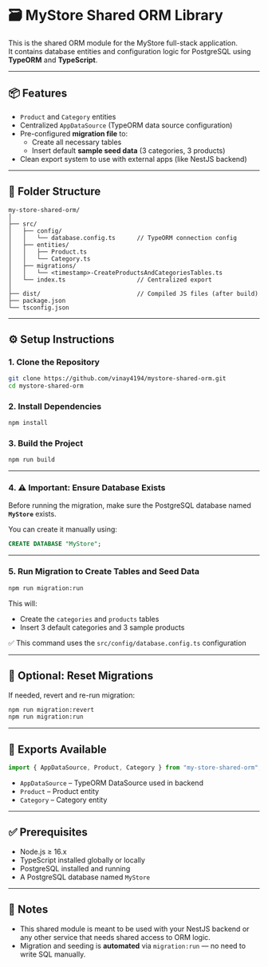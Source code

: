 # 🗃️ MyStore Shared ORM Library

This is the shared ORM module for the MyStore full-stack application.  
It contains database entities and configuration logic for PostgreSQL using **TypeORM** and **TypeScript**.

---

## 📦 Features

-  `Product` and `Category` entities
-  Centralized `AppDataSource` (TypeORM data source configuration)
-  Pre-configured **migration file** to:
   -  Create all necessary tables
   -  Insert default **sample seed data** (3 categories, 3 products)
-  Clean export system to use with external apps (like NestJS backend)

---

## 🧱 Folder Structure

```
my-store-shared-orm/
│
├── src/
│   ├── config/
│   │   └── database.config.ts      // TypeORM connection config
│   ├── entities/
│   │   ├── Product.ts
│   │   └── Category.ts
│   ├── migrations/
│   │   └── <timestamp>-CreateProductsAndCategoriesTables.ts
│   └── index.ts                    // Centralized export
│
├── dist/                           // Compiled JS files (after build)
├── package.json
└── tsconfig.json
```

---

## ⚙️ Setup Instructions

### 1. Clone the Repository

```bash
git clone https://github.com/vinay4194/mystore-shared-orm.git
cd mystore-shared-orm
```

### 2. Install Dependencies

```bash
npm install
```

### 3. Build the Project

```bash
npm run build
```

---

### 4. ⚠️ Important: Ensure Database Exists

Before running the migration, make sure the PostgreSQL database named **`MyStore`** exists.

You can create it manually using:

```sql
CREATE DATABASE "MyStore";
```

---

### 5. Run Migration to Create Tables and Seed Data

```bash
npm run migration:run
```

This will:

-  Create the `categories` and `products` tables
-  Insert 3 default categories and 3 sample products

✅ This command uses the `src/config/database.config.ts` configuration

---

## 🧪 Optional: Reset Migrations

If needed, revert and re-run migration:

```bash
npm run migration:revert
npm run migration:run
```

---

## 🔄 Exports Available

```ts
import { AppDataSource, Product, Category } from "my-store-shared-orm";
```

-  `AppDataSource` – TypeORM DataSource used in backend
-  `Product` – Product entity
-  `Category` – Category entity

---

## ✅ Prerequisites

-  Node.js ≥ 16.x
-  TypeScript installed globally or locally
-  PostgreSQL installed and running
-  A PostgreSQL database named `MyStore`

---

## 📢 Notes

-  This shared module is meant to be used with your NestJS backend or any other service that needs shared access to ORM logic.
-  Migration and seeding is **automated** via `migration:run` — no need to write SQL manually.

